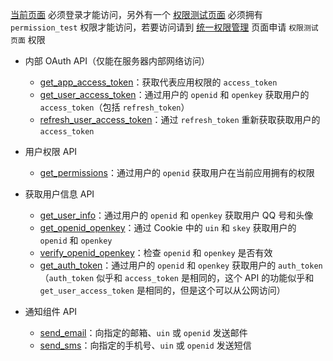 [当前页面](/bkapi/) 必须登录才能访问，另外有一个 [权限测试页面](/bkapi/permission_test/) 必须拥有 `permission_test` 权限才能访问，若要访问请到 [统一权限管理](http://bk.tencent.com/campus/permission_center/apply/) 页面申请 `权限测试页面` 权限

* 内部 OAuth API（仅能在服务器内部网络访问）

    * [get_app_access_token](/bkapi/get_app_access_token/)：获取代表应用权限的 `access_token`
    * [get_user_access_token](/bkapi/get_user_access_token/)：通过用户的 `openid` 和 `openkey` 获取用户的 `access_token`（包括 `refresh_token`）
    * [refresh_user_access_token](/bkapi/refresh_user_access_token/)：通过 `refresh_token` 重新获取获取用户的 `access_token`

* 用户权限 API

    * [get_permissions](/bkapi/get_permissions/)：通过用户的 `openid` 获取用户在当前应用拥有的权限

* 获取用户信息 API

    * [get_user_info](/bkapi/get_user_info/)：通过用户的 `openid` 和 `openkey` 获取用户 QQ 号和头像
    * [get_openid_openkey](/bkapi/get_openid_openkey/)：通过 Cookie 中的 `uin` 和 `skey` 获取用户的 `openid` 和 `openkey`
    * [verify_openid_openkey](/bkapi/verify_openid_openkey/)：检查 `openid` 和 `openkey` 是否有效
    * [get_auth_token](/bkapi/get_auth_token/)：通过用户的 `openid` 和 `openkey` 获取用户的 `auth_token`（`auth_token` 似乎和 `access_token` 是相同的，这个 API 的功能似乎和 `get_user_access_token` 是相同的，但是这个可以从公网访问）

* 通知组件 API

    * [send_email](/bkapi/send_email/)：向指定的邮箱、`uin` 或 `openid` 发送邮件
    * [send_sms](/bkapi/send_sms/)：向指定的手机号、`uin` 或 `openid` 发送短信
